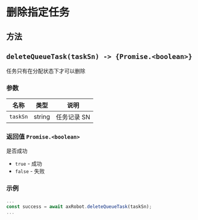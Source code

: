 # 删除指定任务

## 方法

## `deleteQueueTask(taskSn) -> {Promise.<boolean>}`

任务只有在分配状态下才可以删除

### 参数

| 名称   | 类型                          | 说明     |
| ------ | ----------------------------- | -------- |
| `taskSn` | string | 任务记录 SN |

### 返回值 `Promise.<boolean>`

是否成功

* `true` - 成功
* `false` - 失败

### 示例

```javascript
...
const success = await axRobot.deleteQueueTask(taskSn);
...
```



